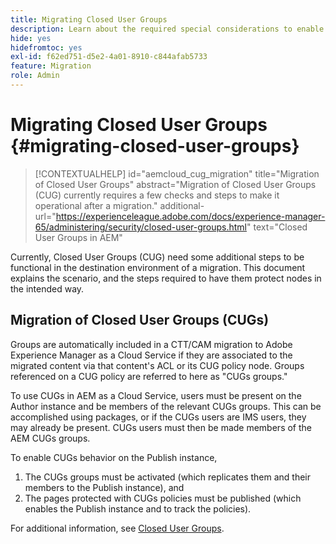 ```yaml
---
title: Migrating Closed User Groups
description: Learn about the required special considerations to enable Closed User Groups after migrating content to Adobe Experience Manager as a Cloud Service.
hide: yes
hidefromtoc: yes
exl-id: f62ed751-d5e2-4a01-8910-c844afab5733
feature: Migration
role: Admin
---
```


# Migrating Closed User Groups {#migrating-closed-user-groups}

>[!CONTEXTUALHELP]
>id="aemcloud_cug_migration"
>title="Migration of Closed User Groups"
>abstract="Migration of Closed User Groups (CUG) currently requires a few checks and steps to make it operational after a migration."
>additional-url="https://experienceleague.adobe.com/docs/experience-manager-65/administering/security/closed-user-groups.html" text="Closed User Groups in AEM"

Currently, Closed User Groups (CUG) need some additional steps to be functional in the destination environment of a migration. This document explains the scenario, and the steps required to have them protect nodes in the intended way.

## Migration of Closed User Groups (CUGs)

Groups are automatically included in a CTT/CAM migration to Adobe Experience Manager as a Cloud Service if they are associated to the migrated content via that content's ACL or its CUG policy node. Groups referenced on a CUG policy are referred to here as "CUGs groups."

To use CUGs in AEM as a Cloud Service, users must be present on the Author instance and be members of the relevant CUGs groups.  This can be accomplished using packages, or if the CUGs users are IMS users, they may already be present.  CUGs users must then be made members of the AEM CUGs groups.

To enable CUGs behavior on the Publish instance,
1. The CUGs groups must be activated (which replicates them and their members to the Publish instance), and
1. The pages protected with CUGs policies must be published (which enables the Publish instance and to track the policies).

For additional information, see [Closed User Groups](https://experienceleague.adobe.com/docs/experience-manager-65/administering/security/closed-user-groups.html).
